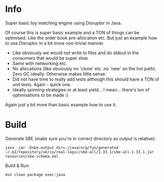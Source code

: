 # Info

Super basic toy matching engine using Disruptor in Java.

Of course this is super basic example and a TON of things can be optimised. Like the order book pre-allocation etc.
But just an example how to use Disruptor in a bit more non-trivial manner.

- Like obviously we would not write to files and do stdout in the consumers that would be super slow.
- Same with networking etc.
- No allocations (like obviously no 'clone' etc. no 'new' on the hot path). Zero GC ideally. Otherwise makes little sense.
- Did not have time to really add tests although this should have a TON of unit tests. Again - quick one.
- Ideally spinning strategies or at least yield... I mean... there's ton of optimisations to be made :)

Again just a bit more than basic example how to use it.

# Build

Generate SBE (make sure you're in correct directory as output is relative):

    java -jar -Dsbe.output.dir=./java/org/fun/generated ~/.m2/repository/uk/co/real-logic/sbe-all/1.33.1/sbe-all-1.33.1.jar resources/sbe-schema.xml

Build & Run:

    mvn clean package exec:java